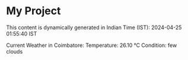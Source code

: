 # My Project

This content is dynamically generated in Indian Time (IST): 2024-04-25 01:55:40 IST


Current Weather in Coimbatore:
Temperature: 26.10 °C
Condition: few clouds
